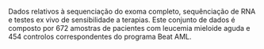 Dados relativos à sequenciação do exoma completo, sequênciação de RNA e testes ex vivo de sensibilidade a terapias.
Este conjunto de dados é composto por 672 amostras de pacientes com leucemia mieloide aguda e 454 controlos correspondentes do programa Beat AML.
